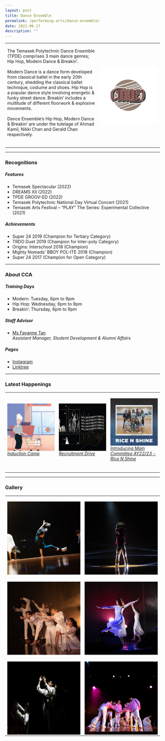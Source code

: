 ```yaml
---
layout: post
title: Dance Ensemble
permalink: /performing-arts/dance-ensemble/
date: 2022-06-17
description: ""
---
```

<table>
	<tbody>
		<tr>
			<td>
				<p>
                    The Temasek Polytechnic Dance Ensemble (TPDE) comprises 3 main dance genres; Hip Hop, Modern Dance &amp; Breakin’. 
					<br>
					<br>
                    Modern Dance is a dance form developed from classical ballet in the early 20th century, shedding the classical ballet technique, costume and shoes. Hip Hop is a popular dance style involving energetic &amp; funky street dance. Breakin’ includes a multitude of different floorwork &amp; explosive movements. 
					<br>
					<br>
                    Dance Ensemble’s Hip Hop, Modern Dance &amp; Breakin’ are under the tutelage of Ahmad Kamil, Nikki Chan and Gerald Chan respectively.
                    <br>
                    <br>
				</p>
			</td>
			<td style="width:40%">
				<img alt="DE" style="display:block;margin-left:auto;margin-right:auto;" src="/images/Arts/DE/DE_logo.png">
			</td>
		</tr>
	</tbody>
</table>
	
<hr>
	
### Recognitions

##### Features
	
<ul>
    <li>Temasek Spectacular (2022)</li>
    <li>DREAMS XII (2022)</li>
    <li>TPDE GROOV-ED (2022)</li>
    <li>Temasek Polytechnic National Day Virtual Concert (2021)</li>
    <li>Temasek Arts Festival – “PLAY” The Series: Experimental Collective (2021)</li>
</ul>

##### Achievements
	
<ul>
    <li>Super 24 2019 (Champion for Tertiary Category)</li>
    <li>TRDO Duet 2019 (Champion for Inter-poly Category)</li>
    <li>Origins: Interschool 2018 (Champion)</li>
    <li>Mighty Nomads' BBOY POL-ITE 2018 (Champion)</li>
    <li>Super 24 2017 (Champion for Open Category)</li>    
</ul>

<hr>

### About CCA

##### Training Days
            
<ul>    
    <li>Modern: Tuesday, 6pm to 9pm</li>
    <li>Hip Hop: Wednesday, 6pm to 9pm</li>
    <li>Breakin’: Thursday, 6pm to 9pm</li>
</ul>


##### Staff Advisor

<ul>
	<li>
		<a href="mailto:sokpeng@tp.edu.sg">Ms Fayanne Tan</a>
		<br>
		<i>Assistant Manager, Student Development &amp; Alumni Affairs</i>
	</li>
</ul>


##### Pages

<ul>
	<li><a href="https://www.instagram.com/tpdeofficial">Instagram</a></li>
    <li><a href="linktr.ee/tpdeofficial">Linktree</a></li>
</ul>

<hr>

### Latest Happenings

<table>
    <tbody><tr>
        <td style="width:33%"><br>
            <a href="https://www.instagram.com/p/CeNkaevJlGe/">
                <img src="/images/Arts/DE/DE_Induction Camp.png" style="display:block;margin-left:auto;margin-right:auto;" alt="Dance Ensemble">
                <h6 style="margin-top:0%">Induction Camp</h6>
            </a>
        </td>
        <td style="width:33%"><br>
            <a href="https://www.instagram.com/p/Cc9hPUxp-dV/">
                <img src="/images/Arts/DE/DE_Recruitment Drive.png" style="display:block;margin-left:auto;margin-right:auto;" alt="Dance Ensemble">
                <h6 style="margin-top:0%">Recruitment Drive</h6>
            </a>
        </td>
        <td style="width:33%"><br>
            <a href="https://www.instagram.com/p/Cc76eMTJxD6/">
                <img src="/images/Arts/DE/DE_Rice N Shine.png" style="display:block;margin-left:auto;margin-right:auto;" alt="Dance Ensemble">
                <h6 style="margin-top:0%">Introducing Main Committee AY22/23 - Rice N Shine</h6>    
            </a>
        </td>
    </tr>
</tbody></table>
	
<hr>

### Gallery

<table>
	<tbody>
		<tr>
			<td style="width:50%"><br>
				<img alt="DE" style="display:block;margin-left:auto;margin-right:auto;" src="/images/Arts/DE/DE_pic_1.jpg">
			</td>
			<td style="width:50%"><br>
				<img alt="DE" style="display:block;margin-left:auto;margin-right:auto;" src="/images/Arts/DE/DE_pic_2.jpg">
			</td>
		</tr>
		<tr>
			<td style="width:50%"><br>
				<img alt="DE" style="display:block;margin-left:auto;margin-right:auto;" src="/images/Arts/DE/DE_pic_3.jpg">
			</td>
			<td style="width:50%"><br>
				<img alt="DE" style="display:block;margin-left:auto;margin-right:auto;" src="/images/Arts/DE/DE_pic_4.jpg">
			</td>
		</tr>
		<tr>
			<td style="width:50%"><br>
				<img alt="DE" style="display:block;margin-left:auto;margin-right:auto;" src="/images/Arts/DE/DE_pic_5.jpg">
			</td>
			<td style="width:50%"><br>
				<img alt="DE" style="display:block;margin-left:auto;margin-right:auto;" src="/images/Arts/DE/DE_pic_6.jpg">
			</td>
		</tr>
	</tbody>
</table>